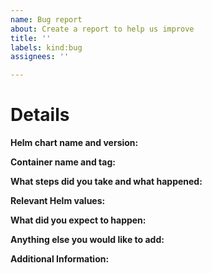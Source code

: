 ```yaml
---
name: Bug report
about: Create a report to help us improve
title: ''
labels: kind:bug
assignees: ''

---
```


# Details

**Helm chart name and version:**

<!-- Note: This should be the helm chart name and version you have deployed. e.g. jackett 5.4.0 -->

**Container name and tag:**

<!-- Note: This should be the container image version you have deployed. e.g. linuxserver/jackett:v0.16.2106 -->

**What steps did you take and what happened:**

<!-- Note: This should be a clear and concise description of what the bug is. -->

**Relevant Helm values:**

<!-- Note: Please include a snippet of the relevant values in (or a Pastebin/similar link to) your values.yaml. -->

**What did you expect to happen:**

**Anything else you would like to add:**

<!-- Note: Miscellaneous information that will assist in solving the issue. -->

**Additional Information:**

<!-- Note: Anything to give further context to the bug report. -->
